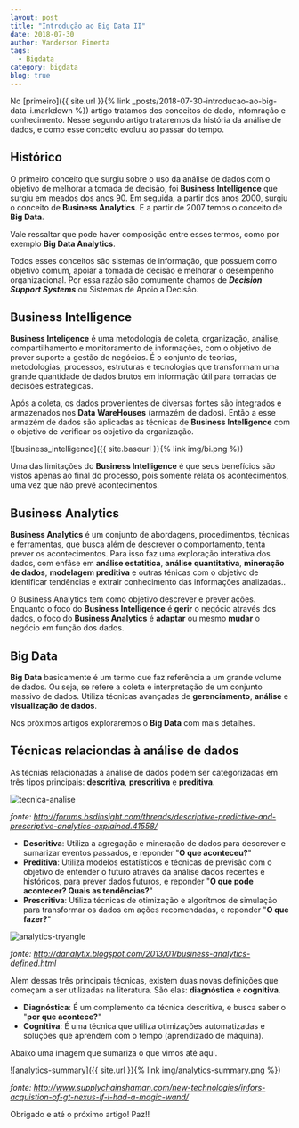 ```yaml
---
layout: post
title: "Introdução ao Big Data II"
date: 2018-07-30
author: Vanderson Pimenta
tags:
  - Bigdata 
category: bigdata
blog: true
---
```


No [primeiro]({{ site.url }}{% link _posts/2018-07-30-introducao-ao-big-data-i.markdown %}) artigo tratamos dos conceitos de dado, infomração e conhecimento. Nesse segundo artigo trataremos da história da análise de dados, e como esse conceito evoluiu ao passar do tempo.

## Histórico

O primeiro conceito que surgiu sobre o uso da análise de dados com o objetivo de melhorar a tomada de decisão, foi **Business Intelligence** que surgiu em meados dos anos 90. Em seguida, a partir dos anos 2000, surgiu o conceito de **Business Analytics**. E a partir de 2007 temos o conceito de **Big Data**.

Vale ressaltar que pode haver composição entre esses termos, como por exemplo **Big Data Analytics**.

Todos esses conceitos são sistemas de informação, que possuem como objetivo comum, apoiar a tomada de decisão e melhorar o desempenho organizacional. Por essa razão são comumente chamos de ***Decision Support Systems*** ou Sistemas de Apoio a Decisão.

## Business Intelligence

**Business Inteligence** é uma metodologia de coleta, organização, análise, compartilhamento e monitoramento de informações, com o objetivo de prover suporte a gestão de negócios. É o conjunto de teorias, metodologias, processos, estruturas e tecnologias que transformam uma grande quantidade de dados brutos em informação útil para tomadas de decisões estratégicas. 

Após a coleta, os dados provenientes de diversas fontes são integrados e armazenados nos **Data WareHouses** (armazém de dados). Então a esse armazém de dados são aplicadas as técnicas de **Business Intelligence** com o objetivo de verificar os objetivo da organização.

![business_intelligence]({{ site.baseurl }}{% link img/bi.png %})

Uma das limitações do **Business Intelligence** é que seus benefícios são vistos apenas ao final do processo, pois somente relata os acontecimentos, uma vez que não prevê acontecimentos.

## Business Analytics

**Business Analytics** é um conjunto de abordagens, procedimentos, técnicas e ferramentas, que busca além de descrever o comportamento, tenta prever os acontecimentos. Para isso faz uma exploração interativa dos dados, com enfâse em **análise estatitica**, **análise quantitativa**, **mineração de dados**, **modelagem preditiva** e outras ténicas com o objetivo de identificar tendências e extrair conhecimento das informações analizadas.. 

O Business Analytics tem como objetivo descrever e prever ações. Enquanto o foco do **Business Intelligence** é **gerir** o negócio através dos dados, o foco do **Business Analytics** é **adaptar** ou mesmo **mudar** o negócio em função dos dados.

## Big Data

**Big Data** basicamente é um termo que faz referência a um grande volume de dados. Ou seja, se refere a coleta e interpretação de um conjunto massivo de dados. Utiliza técnicas avançadas de **gerenciamento**, **análise** e **visualização de dados**.

Nos próximos artigos exploraremos o **Big Data** com mais detalhes.

## Técnicas relaciondas à análise de dados

As técnias relacionadas à análise de dados podem ser categorizadas em três tipos principais: **descritiva**, **prescritiva** e **preditiva**.

![tecnica-analise](https://vandersonpc.github.io/img/tecnicas-analise.jpg)

*fonte: http://forums.bsdinsight.com/threads/descriptive-predictive-and-prescriptive-analytics-explained.41558/*

* **Descritiva**: Utiliza a agregação e mineração de dados para descrever e sumarizar eventos passados, e reponder "**O que aconteceu?**"
* **Preditiva**: Utiliza modelos estatísticos e técnicas de previsão com o objetivo de entender o futuro através da análise dados recentes e históricos, para prever dados futuros, e reponder "**O que pode acontecer? Quais as tendências?**"
* **Prescritiva**: Utiliza técnicas de otimização e algorítmos de simulação para transformar os dados em ações recomendadas, e reponder "**O que fazer?**" 

![analytics-tryangle](https://vandersonpc.github.io/img/analytics-triangle.jpg)

*fonte: http://danalytix.blogspot.com/2013/01/business-analytics-defined.html*

Além dessas três principais técnicas, existem duas  novas definições que começam a ser utilizadas na literatura. São elas: **diagnóstica** e **cognitiva**.

* **Diagnóstica**: É um complemento da técnica descritiva, e busca saber o "**por que acontece?**"
* **Cognitiva**: É uma técnica que utiliza otimizações automatizadas e soluções que aprendem com o tempo (aprendizado de máquina). 

Abaixo uma imagem que sumariza o que vimos até aqui.

![analytics-summary]({{ site.url }}{% link img/analytics-summary.png %})

*fonte: http://www.supplychainshaman.com/new-technologies/infors-acquistion-of-gt-nexus-if-i-had-a-magic-wand/*

Obrigado e até o próximo artigo! Paz!!